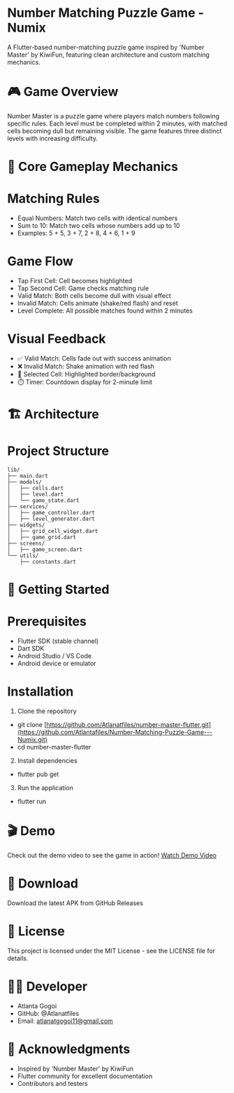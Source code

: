 # Number Matching Puzzle Game - Numix
A Flutter-based number-matching puzzle game inspired by 'Number Master' by KiwiFun, featuring clean architecture and custom matching mechanics.
# 🎮 Game Overview
Number Master is a puzzle game where players match numbers following specific rules. Each level must be completed within 2 minutes, with matched cells becoming dull but remaining visible. The game features three distinct levels with increasing difficulty.
# 🎯 Core Gameplay Mechanics

# Matching Rules

- Equal Numbers: Match two cells with identical numbers
- Sum to 10: Match two cells whose numbers add up to 10
- Examples: 5 + 5, 3 + 7, 2 + 8, 4 + 6, 1 + 9

# Game Flow

- Tap First Cell: Cell becomes highlighted
- Tap Second Cell: Game checks matching rule
- Valid Match: Both cells become dull with visual effect
- Invalid Match: Cells animate (shake/red flash) and reset
- Level Complete: All possible matches found within 2 minutes

# Visual Feedback

- ✅ Valid Match: Cells fade out with success animation
- ❌ Invalid Match: Shake animation with red flash
- 🎯 Selected Cell: Highlighted border/background
- ⏱️ Timer: Countdown display for 2-minute limit

# 🏗️ Architecture
# Project Structure
    lib/
    ├── main.dart
    ├── models/
    │   ├── cells.dart
    │   ├── level.dart
    │   └── game_state.dart
    ├── services/
    │   ├── game_controller.dart
    │   ├── level_generator.dart
    ├── widgets/
    │   ├── grid_cell_widget.dart
    │   ├── game_grid.dart
    ├── screens/
    │   ├── game_screen.dart
    └── utils/
        ├── constants.dart

# 🚀 Getting Started
# Prerequisites

- Flutter SDK (stable channel)
- Dart SDK
- Android Studio / VS Code
- Android device or emulator

# Installation

1. Clone the repository
- git clone [https://github.com/Atlanatfiles/number-master-flutter.git](https://github.com/Atlantafiles/Number-Matching-Puzzle-Game---Numix.git)
- cd number-master-flutter

2. Install dependencies
- flutter pub get

3. Run the application
- flutter run

# 🎬 Demo
Check out the demo video to see the game in action!
[Watch Demo Video](./demo-video.mp4)

# 📱 Download
Download the latest APK from GitHub Releases

# 📄 License
This project is licensed under the MIT License - see the LICENSE file for details.

# 👨‍💻 Developer

- Atlanta Gogoi
- GitHub: @Atlanatfiles
- Email: atlanatgogoi11@gmail.com

# 🙏 Acknowledgments

- Inspired by 'Number Master' by KiwiFun
- Flutter community for excellent documentation
- Contributors and testers
